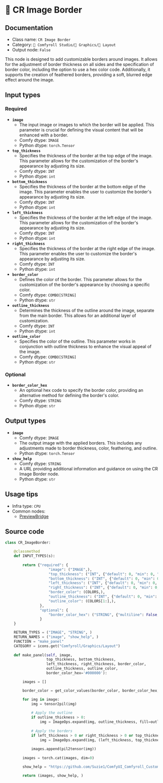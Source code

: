# 🌁 CR Image Border
## Documentation
- Class name: `CR Image Border`
- Category: `🧩 Comfyroll Studio/👾 Graphics/🌁 Layout`
- Output node: `False`

This node is designed to add customizable borders around images. It allows for the adjustment of border thickness on all sides and the specification of border color, including the option to use a hex color code. Additionally, it supports the creation of feathered borders, providing a soft, blurred edge effect around the image.
## Input types
### Required
- **`image`**
    - The input image or images to which the border will be applied. This parameter is crucial for defining the visual content that will be enhanced with a border.
    - Comfy dtype: `IMAGE`
    - Python dtype: `torch.Tensor`
- **`top_thickness`**
    - Specifies the thickness of the border at the top edge of the image. This parameter allows for the customization of the border's appearance by adjusting its size.
    - Comfy dtype: `INT`
    - Python dtype: `int`
- **`bottom_thickness`**
    - Specifies the thickness of the border at the bottom edge of the image. This parameter enables the user to customize the border's appearance by adjusting its size.
    - Comfy dtype: `INT`
    - Python dtype: `int`
- **`left_thickness`**
    - Specifies the thickness of the border at the left edge of the image. This parameter allows for the customization of the border's appearance by adjusting its size.
    - Comfy dtype: `INT`
    - Python dtype: `int`
- **`right_thickness`**
    - Specifies the thickness of the border at the right edge of the image. This parameter enables the user to customize the border's appearance by adjusting its size.
    - Comfy dtype: `INT`
    - Python dtype: `int`
- **`border_color`**
    - Defines the color of the border. This parameter allows for the customization of the border's appearance by choosing a specific color.
    - Comfy dtype: `COMBO[STRING]`
    - Python dtype: `str`
- **`outline_thickness`**
    - Determines the thickness of the outline around the image, separate from the main border. This allows for an additional layer of customization.
    - Comfy dtype: `INT`
    - Python dtype: `int`
- **`outline_color`**
    - Specifies the color of the outline. This parameter works in conjunction with outline thickness to enhance the visual appeal of the image.
    - Comfy dtype: `COMBO[STRING]`
    - Python dtype: `str`
### Optional
- **`border_color_hex`**
    - An optional hex code to specify the border color, providing an alternative method for defining the border's color.
    - Comfy dtype: `STRING`
    - Python dtype: `str`
## Output types
- **`image`**
    - Comfy dtype: `IMAGE`
    - The output image with the applied borders. This includes any adjustments made to border thickness, color, feathering, and outline.
    - Python dtype: `torch.Tensor`
- **`show_help`**
    - Comfy dtype: `STRING`
    - A URL providing additional information and guidance on using the CR Image Border node.
    - Python dtype: `str`
## Usage tips
- Infra type: `CPU`
- Common nodes:
    - [PreviewBridge](../../ComfyUI-Impact-Pack/Nodes/PreviewBridge.md)



## Source code
```python
class CR_ImageBorder:

    @classmethod
    def INPUT_TYPES(s):
                    
        return {"required": {
                    "image": ("IMAGE",),
                    "top_thickness": ("INT", {"default": 0, "min": 0, "max": 4096}),
                    "bottom_thickness": ("INT", {"default": 0, "min": 0, "max": 4096}),
                    "left_thickness": ("INT", {"default": 0, "min": 0, "max": 4096}),
                    "right_thickness": ("INT", {"default": 0, "min": 0, "max": 4096}),
                    "border_color": (COLORS,),
                    "outline_thickness": ("INT", {"default": 0, "min": 0, "max": 1024}),
                    "outline_color": (COLORS[1:],),
                },
                "optional": {
                    "border_color_hex": ("STRING", {"multiline": False, "default": "#000000"})                
                }
    }

    RETURN_TYPES = ("IMAGE", "STRING", )
    RETURN_NAMES = ("image", "show_help", )
    FUNCTION = "make_panel"
    CATEGORY = icons.get("Comfyroll/Graphics/Layout")
    
    def make_panel(self, image,
                   top_thickness, bottom_thickness,
                   left_thickness, right_thickness, border_color,
                   outline_thickness, outline_color, 
                   border_color_hex='#000000'):

        images = []

        border_color = get_color_values(border_color, border_color_hex, color_mapping)

        for img in image:
            img = tensor2pil(img)
            
            # Apply the outline
            if outline_thickness > 0:
                img = ImageOps.expand(img, outline_thickness, fill=outline_color)
            
            # Apply the borders
            if left_thickness > 0 or right_thickness > 0 or top_thickness > 0 or bottom_thickness > 0:
                img = ImageOps.expand(img, (left_thickness, top_thickness, right_thickness, bottom_thickness), fill=border_color)
                
            images.append(pil2tensor(img))
        
        images = torch.cat(images, dim=0)                

        show_help = "https://github.com/Suzie1/ComfyUI_Comfyroll_CustomNodes/wiki/Layout-Nodes#cr-image-border"

        return (images, show_help, )

```
